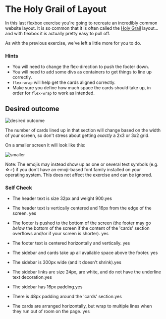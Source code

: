 # The Holy Grail of Layout

In this last flexbox exercise you're going to recreate an incredibly common website layout. It is so common that it is often called the [Holy Grail](https://www.google.com/search?q=holy+grail+layout&tbm=isch&sclient=img) layout... and with flexbox it is actually pretty easy to pull off.

As with the previous exercise, we've left a little more for you to do.

### Hints
- You will need to change the flex-direction to push the footer down.
- You will need to add some divs as containers to get things to line up correctly.
- `flex-wrap` will help get the cards aligned correctly.
-  Make sure you define how much space the cards should take up, in order for `flex-wrap` to work as intended.

## Desired outcome

![desired outcome](./desired-outcome.png)

The number of cards lined up in that section will change based on the width of your screen, so don't stress about getting _exactly_ a 2x3 or 3x2 grid.

On a smaller screen it will look like this:

![smaller](./desired-outcome-smaller.png)

Note: The emojis may instead show up as one or several text symbols (e.g. &#9734;&#9794;) if you don't have an emoji-based font family installed on your operating system. This does not affect the exercise and can be ignored.

### Self Check
- The header text is size 32px and weight 900.yes

- The header text is vertically centered and 16px from the edge of the screen. yes

- The footer is pushed to the bottom of the screen (the footer may go _below_ the bottom of the screen if the content of the 'cards' section overflows and/or if your screen is shorter). yes

- The footer text is centered horizontally and vertically. yes

- The sidebar and cards take up all available space above the footer. yes

- The sidebar is 300px wide (and it doesn't shrink).yes

- The sidebar links are size 24px, are white, and do not have the underline text decoration.yes

- The sidebar has 16px padding.yes

- There is 48px padding around the 'cards' section.yes

- The cards are arranged horizontally, but wrap to multiple lines when they run out of room on the page. yes
